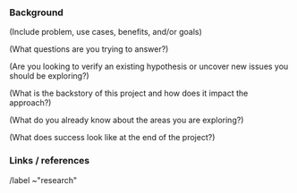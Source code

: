 ### Background

(Include problem, use cases, benefits, and/or goals)

(What questions are you trying to answer?)

(Are you looking to verify an existing hypothesis or uncover new issues you should be exploring?)

(What is the backstory of this project and how does it impact the approach?)

(What do you already know about the areas you are exploring?)

(What does success look like at the end of the project?)

### Links / references

/label ~"research"

